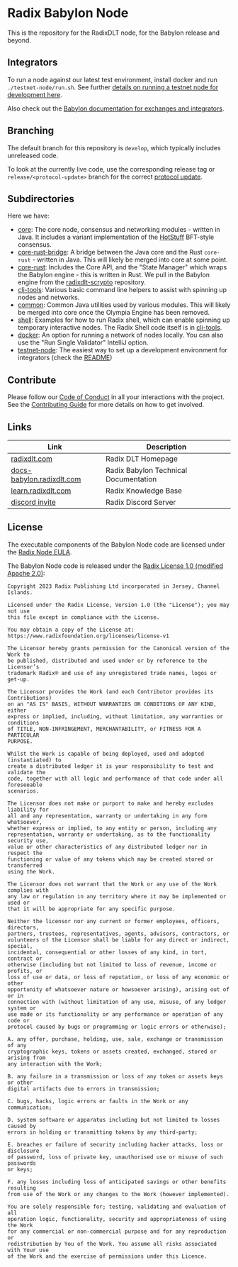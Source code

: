 # Radix Babylon Node

This is the repository for the RadixDLT node, for the Babylon release and beyond.

## Integrators

To run a node against our latest test environment, install docker and run `./testnet-node/run.sh`. See further [details on running a testnet node for development here](testnet-node/README.md).

Also check out the [Babylon documentation for exchanges and integrators](https://docs.google.com/document/d/1cjc7_alyzIb2QQIGGn1PEpJyjrMRZYHq3VwkOXRP8J0).

## Branching

The default branch for this repository is `develop`, which typically includes unreleased code.

To look at the currently live code, use the corresponding release tag or `release/<protocol-update>` branch for the correct [protocol update](https://docs.radixdlt.com/docs/protocol-updates).

## Subdirectories

Here we have:

- [core](core): The core node, consensus and networking modules - written in Java. It includes a variant implementation of the [HotStuff](https://arxiv.org/abs/1803.05069) BFT-style consensus.
- [core-rust-bridge](core-rust-bridge): A bridge between the Java core and the Rust `core-rust` - written in Java.
  This will likely be merged into core at some point.
- [core-rust](core-rust): Includes the Core API, and the "State Manager" which wraps the Babylon engine - this is written in Rust.
  We pull in the Babylon engine from the [radixdlt-scrypto](https://github.com/radixdlt/radixdlt-scrypto) repository.
- [cli-tools](cli-tools): Various basic command line helpers to assist with spinning up nodes and networks.
- [common](common): Common Java utilities used by various modules. This will likely be merged into core
  once the Olympia Engine has been removed.
- [shell](shell): Examples for how to run Radix shell, which can enable spinning up temporary interactive
   nodes. The Radix Shell code itself is in [cli-tools](cli-tools).
- [docker](docker): An option for running a network of nodes locally. You can also use the "Run Single Validator" IntelliJ option.
- [testnet-node](testnet-node): The easiest way to set up a development environment for integrators (check the [README](testnet-node/README.md))

## Contribute

Please follow our [Code of Conduct](CODE_OF_CONDUCT.md) in all your interactions with the project.
See the [Contributing Guide](CONTRIBUTING.md) for more details on how to get involved.

## Links

| Link                                                            | Description                           |
|-----------------------------------------------------------------|---------------------------------------|
| [radixdlt.com](https://radixdlt.com/)                           | Radix DLT Homepage                    |                   
| [docs-babylon.radixdlt.com](https://docs-babylon.radixdlt.com/) | Radix Babylon Technical Documentation |
| [learn.radixdlt.com](https://learn.radixdlt.com/)               | Radix Knowledge Base                  |
| [discord invite](https://discord.com/invite/WkB2USt)            | Radix Discord Server                  |

## License

The executable components of the Babylon Node code are licensed under the [Radix Node EULA](http://www.radixdlt.com/terms/nodeEULA).

The Babylon Node code is released under the [Radix License 1.0 (modified Apache 2.0)](LICENSE):

```
Copyright 2023 Radix Publishing Ltd incorporated in Jersey, Channel Islands.

Licensed under the Radix License, Version 1.0 (the "License"); you may not use
this file except in compliance with the License.

You may obtain a copy of the License at:
https://www.radixfoundation.org/licenses/license-v1

The Licensor hereby grants permission for the Canonical version of the Work to
be published, distributed and used under or by reference to the Licensor’s
trademark Radix® and use of any unregistered trade names, logos or get-up.

The Licensor provides the Work (and each Contributor provides its Contributions)
on an "AS IS" BASIS, WITHOUT WARRANTIES OR CONDITIONS OF ANY KIND, either
express or implied, including, without limitation, any warranties or conditions
of TITLE, NON-INFRINGEMENT, MERCHANTABILITY, or FITNESS FOR A PARTICULAR
PURPOSE.

Whilst the Work is capable of being deployed, used and adopted (instantiated) to
create a distributed ledger it is your responsibility to test and validate the
code, together with all logic and performance of that code under all foreseeable
scenarios.

The Licensor does not make or purport to make and hereby excludes liability for
all and any representation, warranty or undertaking in any form whatsoever,
whether express or implied, to any entity or person, including any
representation, warranty or undertaking, as to the functionality security use,
value or other characteristics of any distributed ledger nor in respect the
functioning or value of any tokens which may be created stored or transferred
using the Work.

The Licensor does not warrant that the Work or any use of the Work complies with
any law or regulation in any territory where it may be implemented or used or
that it will be appropriate for any specific purpose.

Neither the licensor nor any current or former employees, officers, directors,
partners, trustees, representatives, agents, advisors, contractors, or
volunteers of the Licensor shall be liable for any direct or indirect, special,
incidental, consequential or other losses of any kind, in tort, contract or
otherwise (including but not limited to loss of revenue, income or profits, or
loss of use or data, or loss of reputation, or loss of any economic or other
opportunity of whatsoever nature or howsoever arising), arising out of or in
connection with (without limitation of any use, misuse, of any ledger system or
use made or its functionality or any performance or operation of any code or
protocol caused by bugs or programming or logic errors or otherwise);

A. any offer, purchase, holding, use, sale, exchange or transmission of any
cryptographic keys, tokens or assets created, exchanged, stored or arising from
any interaction with the Work;

B. any failure in a transmission or loss of any token or assets keys or other
digital artifacts due to errors in transmission;

C. bugs, hacks, logic errors or faults in the Work or any communication;

D. system software or apparatus including but not limited to losses caused by
errors in holding or transmitting tokens by any third-party;

E. breaches or failure of security including hacker attacks, loss or disclosure
of password, loss of private key, unauthorised use or misuse of such passwords
or keys;

F. any losses including loss of anticipated savings or other benefits resulting
from use of the Work or any changes to the Work (however implemented).

You are solely responsible for; testing, validating and evaluation of all
operation logic, functionality, security and appropriateness of using the Work
for any commercial or non-commercial purpose and for any reproduction or
redistribution by You of the Work. You assume all risks associated with Your use
of the Work and the exercise of permissions under this Licence.
```

